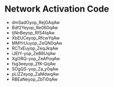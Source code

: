 # Network Activation Code
* dmSadOyop_RejGAqAw
* Bdf2Yeyop_Re060qAw
* tjNnBeyop_RfS4IqAw
* XbEUCeyop_RfcwYqAw
* MMYrUuyop_ZeQN0qAw
* RCTxEuyop_ZeqJkqAw
* iJEtY-yop_ZeB8UqAw
* XgORQ-yop_ZeAPoqAw
* fsg3eeyop_ZfK-QqAw
* SOgQS-yop_Za_y0qAw
* pLlZZeyop_ZaMdwqAw
* RBEaNeyop_ZbTi0qAw